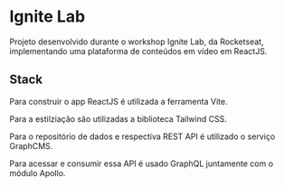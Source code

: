 # Ignite Lab

Projeto desenvolvido durante o workshop Ignite Lab, da Rocketseat, implementando uma plataforma de conteúdos em vídeo em ReactJS.

## Stack

Para construir o app ReactJS é utilizada a ferramenta Vite.

Para a estilziação são utilizadas a biblioteca Tailwind CSS.

Para o repositório de dados e respectiva REST API é utilizado o serviço GraphCMS.

Para acessar e consumir essa API é usado GraphQL juntamente com o módulo Apollo.